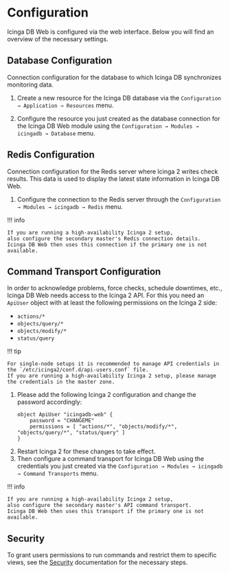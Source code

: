 # Configuration

Icinga DB Web is configured via the web interface. Below you will find an overview of the necessary settings.

## Database Configuration

Connection configuration for the database to which Icinga DB synchronizes monitoring data.

1. Create a new resource for the Icinga DB database via the `Configuration → Application → Resources` menu.

2. Configure the resource you just created as the database connection for the Icinga DB Web module using the
   `Configuration → Modules → icingadb → Database` menu.

## Redis Configuration

Connection configuration for the Redis server where Icinga 2 writes check results.
This data is used to display the latest state information in Icinga DB Web.

1. Configure the connection to the Redis server through the `Configuration → Modules → icingadb → Redis` menu.

!!! info

    If you are running a high-availability Icinga 2 setup,
    also configure the secondary master's Redis connection details.
    Icinga DB Web then uses this connection if the primary one is not available.

## Command Transport Configuration

In order to acknowledge problems, force checks, schedule downtimes, etc.,
Icinga DB Web needs access to the Icinga 2 API.
For this you need an `ApiUser` object with at least the following permissions on the Icinga 2 side:

* `actions/*`
* `objects/query/*`
* `objects/modify/*`
* `status/query`

!!! tip

    For single-node setups it is recommended to manage API credentials in the `/etc/icinga2/conf.d/api-users.conf` file.
    If you are running a high-availability Icinga 2 setup, please manage the credentials in the master zone.

1. Please add the following Icinga 2 configuration and change the password accordingly:
   ```
   object ApiUser "icingadb-web" {
       password = "CHANGEME"
       permissions = [ "actions/*", "objects/modify/*", "objects/query/*", "status/query" ]
   }
   ```
2. Restart Icinga 2 for these changes to take effect.
3. Then configure a command transport for Icinga DB Web
   using the credentials you just created via the `Configuration → Modules → icingadb → Command Transports` menu.

!!! info

    If you are running a high-availability Icinga 2 setup,
    also configure the secondary master's API command transport.
    Icinga DB Web then uses this transport if the primary one is not available.

## Security

To grant users permissions to run commands and restrict them to specific views,
see the [Security](04-Security.md) documentation for the necessary steps.
